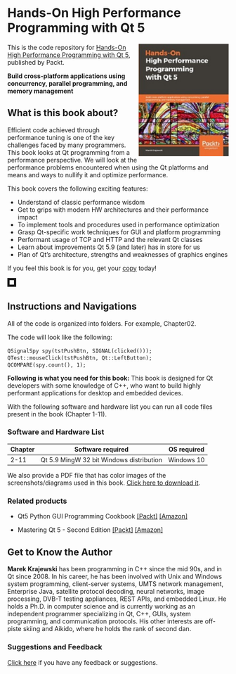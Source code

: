 
# Hands-On High Performance Programming with Qt 5

<a href="https://www.packtpub.com/application-development/hands-high-performance-programming-qt-5?utm_source=github&utm_medium=repository&utm_campaign=9781789531244 "><img src="cover_frontside.jpg" alt="Hands-On High Performance Programming with Qt 5" height="256px" align="right"></a>

This is the code repository for [Hands-On High Performance Programming with Qt 5](https://www.packtpub.com/application-development/hands-high-performance-programming-qt-5?utm_source=github&utm_medium=repository&utm_campaign=9781789531244 ), published by Packt.

**Build cross-platform applications using concurrency, parallel programming, and memory management**

## What is this book about?
Efficient code achieved through performance tuning is one of the key challenges faced by many programmers. This book looks at Qt programming from a performance perspective. We will look at the performance problems encountered when using the Qt platforms and means and ways to nullify it and optimize performance.

This book covers the following exciting features:
 - Understand of classic performance wisdom 
 - Get to grips with modern HW architectures and their performance impact 
 - To implement tools and procedures used in performance optimization 
 - Grasp Qt-specific work techniques for GUI and platform programming 
 - Performant usage of TCP and HTTP and the relevant Qt classes 
 - Learn about improvements Qt 5.9 (and later) has in store for us 
 - Plan of Qt’s architecture, strengths and weaknesses of graphics engines 

If you feel this book is for you, get your [copy](https://www.amazon.com/dp/1789531241) today!

<a href="https://www.packtpub.com/?utm_source=github&utm_medium=banner&utm_campaign=GitHubBanner"><img src="https://raw.githubusercontent.com/PacktPublishing/GitHub/master/GitHub.png" 
alt="https://www.packtpub.com/" border="5" /></a>

## Instructions and Navigations
All of the code is organized into folders. For example, Chapter02.

The code will look like the following:
```
QSignalSpy spy(tstPushBtn, SIGNAL(clicked()));  QTest::mouseClick(tstPushBtn, Qt::LeftButton);
QCOMPARE(spy.count(), 1);
```

**Following is what you need for this book:**
This book is designed for Qt developers with some knowledge of C++, who want to build highly performant applications for desktop and embedded devices.

With the following software and hardware list you can run all code files present in the book (Chapter 1-11).
### Software and Hardware List
| Chapter | Software required | OS required |
| -------- | ------------------------------------ | ----------------------------------- |
| 2-11 | Qt 5.9 MingW 32 bit Windows distribution | Windows 10 |

We also provide a PDF file that has color images of the screenshots/diagrams used in this book. [Click here to download it](https://www.packtpub.com/sites/default/files/downloads/9781789531244_ColorImages.pdf?).

### Related products
* Qt5 Python GUI Programming Cookbook [[Packt]](https://www.packtpub.com/application-development/qt5-python-gui-programming-cookbook?utm_source=github&utm_medium=repository&utm_campaign=9781788831000 ) [[Amazon]](https://www.amazon.com/dp/1788831004)

* Mastering Qt 5 - Second Edition [[Packt]](https://www.packtpub.com/web-development/mastering-qt-5-second-edition?utm_source=github&utm_medium=repository&utm_campaign=9781788995399 ) [[Amazon]](https://www.amazon.com/dp/1786467127)

## Get to Know the Author
**Marek Krajewski**
 has been programming in C++ since the mid 90s, and in Qt since 2008. In his career, he has been involved with Unix and Windows system programming, client-server systems, UMTS network management, Enterprise Java, satellite protocol decoding, neural networks, image processing, DVB-T testing appliances, REST APIs, and embedded Linux. He holds a Ph.D. in computer science and is currently working as an independent programmer specializing in Qt, C++, GUIs, system programming, and communication protocols. His other interests are off-piste skiing and Aikido, where he holds the rank of second dan.


### Suggestions and Feedback
[Click here](https://docs.google.com/forms/d/e/1FAIpQLSdy7dATC6QmEL81FIUuymZ0Wy9vH1jHkvpY57OiMeKGqib_Ow/viewform) if you have any feedback or suggestions.


